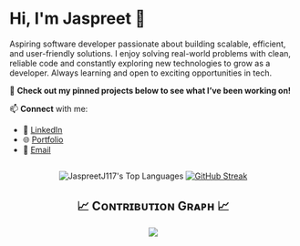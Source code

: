 # Hi, I'm Jaspreet 👋  

Aspiring software developer passionate about building scalable, efficient, and user-friendly solutions. I enjoy solving real-world problems with clean, reliable code and constantly exploring new technologies to grow as a developer. Always learning and open to exciting opportunities in tech.  

📌 **Check out my **pinned projects** below to see what I’ve been working on!**

📫 **Connect** with me:  
- 💼 [LinkedIn](https://www.linkedin.com/in/jaspreetj117/)  
- 🌐 [Portfolio](https://jjawanda.me)  
- 📧 [Email](JaspreetJawanda@proton.me)

##

<div align="center">

![JaspreetJ117's Top Languages](https://github-readme-stats.vercel.app/api/top-langs/?username=JaspreetJ117&theme=highcontrast&show_icons=true&hide_border=true&layout=compact)
[![GitHub Streak](https://streak-stats.demolab.com?user=JaspreetJ117&theme=hacker&hide_border=true&hide_total_contributions=true&hide_longest_streak=true)](https://git.io/streak-stats)

</div>

<h2 align="center">📈 Cᴏɴᴛʀɪʙᴜᴛɪᴏɴ Gʀᴀᴘʜ 📈</h2>
<div align="center">
    <img src="https://github-readme-activity-graph.vercel.app/graph?username=JaspreetJ117&bg_color=220a28&&color=ffffff&line=c56a90&point=ffeb95&area=false&hide_border=false" border-radius="15">
</div>
